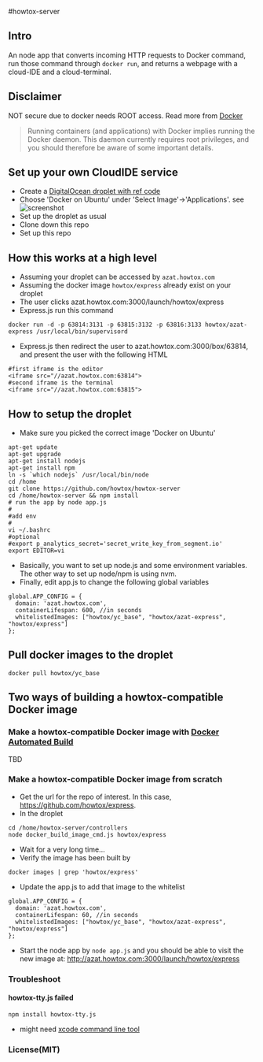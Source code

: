 #howtox-server

## Intro
An node app that converts incoming HTTP requests to Docker command, run those command through ```docker run```, and returns a webpage with a cloud-IDE and a cloud-terminal.

## Disclaimer
NOT secure due to docker needs ROOT access. Read more from [Docker](https://docs.docker.com/articles/security/)
> Running containers (and applications) with Docker implies running the Docker daemon. This daemon currently requires root privileges, and you should therefore be aware of some important details.

## Set up your own CloudIDE service
- Create a [DigitalOcean droplet with ref code](https://www.digitalocean.com/?refcode=24bf100573ba)
- Choose 'Docker on Ubuntu' under 'Select Image'->'Applications'. see ![screenshot](http://imgur.com/rw7TlGZ.png)
- Set up the droplet as usual
- Clone down this repo
- Set up this repo

## How this works at a high level
- Assuming your droplet can be accessed by ```azat.howtox.com```
- Assuming the docker image ```howtox/express``` already exist on your droplet
- The user clicks azat.howtox.com:3000/launch/howtox/express
- Express.js run this command
```
docker run -d -p 63814:3131 -p 63815:3132 -p 63816:3133 howtox/azat-express /usr/local/bin/supervisord
```
- Express.js then redirect the user to azat.howtox.com:3000/box/63814, and present the user with the following HTML
```
#first iframe is the editor
<iframe src="//azat.howtox.com:63814">
#second iframe is the terminal
<iframe src="//azat.howtox.com:63815">
```

## How to setup the droplet
- Make sure you picked the correct image 'Docker on Ubuntu'
```
apt-get update
apt-get upgrade
apt-get install nodejs
apt-get install npm
ln -s `which nodejs` /usr/local/bin/node
cd /home
git clone https://github.com/howtox/howtox-server
cd /home/howtox-server && npm install
# run the app by node app.js
#
#add env
#
vi ~/.bashrc
#optional
#export p_analytics_secret='secret_write_key_from_segment.io'
export EDITOR=vi
```
- Basically, you want to set up node.js and some environment variables. The other way to set up node/npm is using nvm.
- Finally, edit app.js to change the following global variables
```
global.APP_CONFIG = {
  domain: 'azat.howtox.com',
  containerLifespan: 600, //in seconds
  whitelistedImages: ["howtox/yc_base", "howtox/azat-express", "howtox/express"]
};
```

## Pull docker images to the droplet
```
docker pull howtox/yc_base
```

## Two ways of building a howtox-compatible Docker image

### Make a howtox-compatible Docker image with [Docker Automated Build](http://docs.docker.com/docker-hub/builds/)
TBD

### Make a howtox-compatible Docker image from scratch
- Get the url for the repo of interest. In this case, https://github.com/howtox/express.
- In the droplet
```
cd /home/howtox-server/controllers
node docker_build_image_cmd.js howtox/express
```
- Wait for a very long time...
- Verify the image has been built by
```
docker images | grep 'howtox/express'
```
- Update the app.js to add that image to the whitelist
```
global.APP_CONFIG = {
  domain: 'azat.howtox.com',
  containerLifespan: 60, //in seconds
  whitelistedImages: ["howtox/yc_base", "howtox/azat-express", "howtox/express"]
};
```
- Start the node app by ```node app.js``` and you should be able to visit the new image at: http://azat.howtox.com:3000/launch/howtox/express


### Troubleshoot
#### howtox-tty.js failed
```
npm install howtox-tty.js
```
- might need [xcode command line tool](https://github.com/atom/terminal/issues/28#issuecomment-39405908)


### License(MIT)
